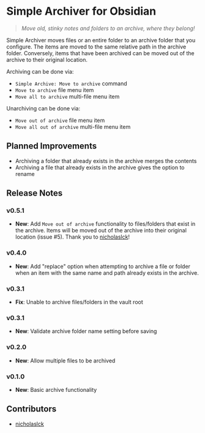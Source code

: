 # Simple Archiver for Obsidian

> _Move old, stinky notes and folders to an archive, where they belong!_

Simple Archiver moves files or an entire folder to an archive folder that you configure. The items are moved to the same relative path in the archive folder. Conversely, items that have been archived can be moved out of the archive to their original location.

Archiving can be done via:

-   `Simple Archive: Move to archive` command
-   `Move to archive` file menu item
-   `Move all to archive` multi-file menu item

Unarchiving can be done via:

-   `Move out of archive` file menu item
-   `Move all out of archive` multi-file menu item

## Planned Improvements

-   Archiving a folder that already exists in the archive merges the contents
-   Archiving a file that already exists in the archive gives the option to rename

## Release Notes

### v0.5.1

-   **New**: Add `Move out of archive` functionality to files/folders that exist in the archive. Items will be moved out of the archive into their original location (issue #5). Thank you to [nicholaslck](https://github.com/nicholaslck)!

### v0.4.0

-   **New**: Add "replace" option when attempting to archive a file or folder when an item with the same name and path already exists in the archive.

### v0.3.1

-   **Fix**: Unable to archive files/folders in the vault root

### v0.3.1

-   **New**: Validate archive folder name setting before saving

### v0.2.0

-   **New**: Allow multiple files to be archived

### v0.1.0

-   **New**: Basic archive functionality

## Contributors

-   [nicholaslck](https://github.com/nicholaslck)
